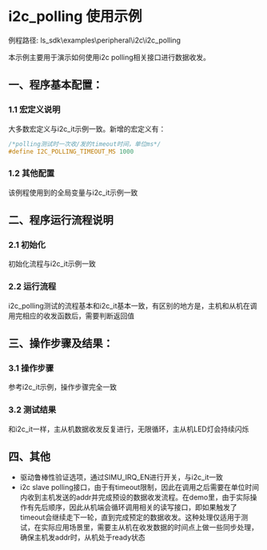 # i2c_polling 使用示例

例程路径: ls_sdk\examples\peripheral\i2c\i2c_polling

本示例主要用于演示如何使用i2c polling相关接口进行数据收发。

## 一、程序基本配置：

### 1.1 宏定义说明

大多数宏定义与i2c_it示例一致。新增的宏定义有：

```c
/*polling测试时一次收/发的timeout时间，单位ms*/
#define I2C_POLLING_TIMEOUT_MS 1000
```

### 1.2 其他配置

该例程使用到的全局变量与i2c_it示例一致

## 二、程序运行流程说明

### 2.1 初始化

初始化流程与i2c_it示例一致

### 2.2 运行流程

i2c_polling测试的流程基本和i2c_it基本一致，有区别的地方是，主机和从机在调用完相应的收发函数后，需要判断返回值

## 三、操作步骤及结果：

### 3.1 操作步骤

参考i2c_it示例，操作步骤完全一致

### 3.2 测试结果

和i2c_it一样，主从机数据收发反复进行，无限循环，主从机LED灯会持续闪烁

## 四、其他

- 驱动鲁棒性验证选项，通过SIMU_IRQ_EN进行开关，与i2c_it一致
- i2c slave polling接口，由于有timeout限制，因此在调用之后需要在单位时间内收到主机发送的addr并完成预设的数据收发流程。在demo里，由于实际操作有先后顺序，因此从机端会循环调用相关的读写接口，即如果触发了timeout会继续走下一轮，直到完成预定的数据收发。这种处理仅适用于测试，在实际应用场景里，需要主从机在收发数据的时间点上做一些同步处理，确保主机发addr时，从机处于ready状态

